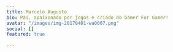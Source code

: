 ```yaml
---
title: Marcelo Augusto
bio: Pai, apaixonado por jogos e criado do Gamer For Gamer!
avatar: "/images/img-20170401-wa0007.png"
social: []
featured: true

---
```


